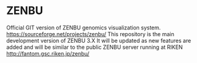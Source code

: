 # ZENBU
Official GIT version of ZENBU genomics visualization system. https://sourceforge.net/projects/zenbu/
This repository is the main development version of ZENBU 3.X 
It will be updated as new features are added and will be similar to the public ZENBU server running at RIKEN
http://fantom.gsc.riken.jp/zenbu/
